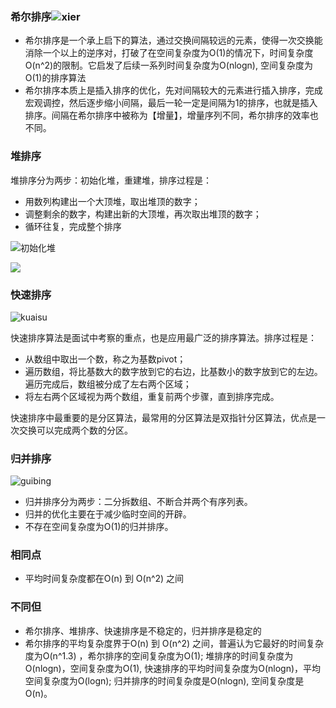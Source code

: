 <!--
 * @Date: 2022-01-31 12:42:45
 * @LastEditors: Lewis
 * @LastEditTime: 2022-01-31 12:42:45
-->

### 希尔排序![xier](https://lewis-note.oss-cn-beijing.aliyuncs.com/github/xier.gif)

- 希尔排序是一个承上启下的算法，通过交换间隔较远的元素，使得一次交换能消除一个以上的逆序对，打破了在空间复杂度为O(1)的情况下，时间复杂度O(n^2)的限制。它启发了后续一系列时间复杂度为O(nlogn), 空间复杂度为O(1)的排序算法
- 希尔排序本质上是插入排序的优化，先对间隔较大的元素进行插入排序，完成宏观调控，然后逐步缩小间隔，最后一轮一定是间隔为1的排序，也就是插入排序。间隔在希尔排序中被称为【增量】，增量序列不同，希尔排序的效率也不同。

### 堆排序

堆排序分为两步：初始化堆，重建堆，排序过程是：

- 用数列构建出一个大顶堆，取出堆顶的数字；
- 调整剩余的数字，构建出新的大顶堆，再次取出堆顶的数字；
- 循环往复，完成整个排序

![初始化堆](https://lewis-note.oss-cn-beijing.aliyuncs.com/github/initdui.gif)

![](https://lewis-note.oss-cn-beijing.aliyuncs.com/github/tiaozhengdui.gif)

### 快速排序

![kuaisu](https://lewis-note.oss-cn-beijing.aliyuncs.com/github/kuaisu.gif)

快速排序算法是面试中考察的重点，也是应用最广泛的排序算法。排序过程是：

- 从数组中取出一个数，称之为基数pivot；
- 遍历数组，将比基数大的数字放到它的右边，比基数小的数字放到它的左边。遍历完成后，数组被分成了左右两个区域；
- 将左右两个区域视为两个数组，重复前两个步骤，直到排序完成。

快速排序中最重要的是分区算法，最常用的分区算法是双指针分区算法，优点是一次交换可以完成两个数的分区。

### 归并排序

![guibing](https://lewis-note.oss-cn-beijing.aliyuncs.com/github/guibing.gif)

- 归并排序分为两步：二分拆数组、不断合并两个有序列表。
- 归并的优化主要在于减少临时空间的开辟。
- 不存在空间复杂度为O(1)的归并排序。

### 相同点

- 平均时间复杂度都在O(n) 到 O(n^2) 之间

### 不同但

- 希尔排序、堆排序、快速排序是不稳定的，归并排序是稳定的
- 希尔排序的平均复杂度界于O(n) 到 O(n^2) 之间，普遍认为它最好的时间复杂度为O(n^1.3) ，希尔排序的空间复杂度为O(1); 堆排序的时间复杂度为O(nlogn)，空间复杂度为O(1), 快速排序的平均时间复杂度为O(nlogn)，平均空间复杂度为O(logn); 归并排序的时间复杂度是O(nlogn), 空间复杂度是O(n)。
